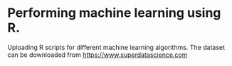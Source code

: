 # Performing machine learning using R.

Uploading R scripts for different machine learning algorithms. 
The dataset can be downloaded from https://www.superdatascience.com

